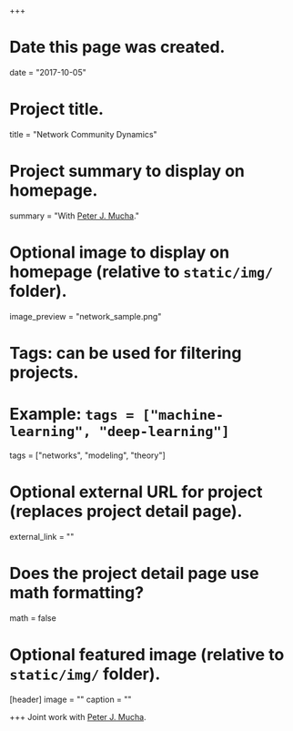+++
# Date this page was created.
date = "2017-10-05"

# Project title.
title = "Network Community Dynamics"

# Project summary to display on homepage.
summary = "With [Peter J. Mucha](http://mucha.web.unc.edu/)."

# Optional image to display on homepage (relative to `static/img/` folder).
image_preview = "network_sample.png"

# Tags: can be used for filtering projects.
# Example: `tags = ["machine-learning", "deep-learning"]`
tags = ["networks", "modeling", "theory"]

# Optional external URL for project (replaces project detail page).
external_link = ""

# Does the project detail page use math formatting?
math = false

# Optional featured image (relative to `static/img/` folder).
[header]
image = ""
caption = ""

+++
Joint work with [Peter J. Mucha](http://mucha.web.unc.edu/).